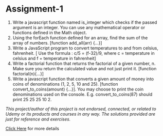 # Assignment-1
1. Write a javascript function named is_integer which checks if the passed argument is an integer. You can use any mathematical operator or functions defined in the Math object.
2. Using the forEach function defined for an array, find the sum of the array of numbers. [function add_all(arr) {...}]
3. Write a JavaScript program to convert temperatures to and from celsius, fahrenheit. [ Use the formula : c/5 = (f-32)/9, where c = temperature in celsius and f = temperature in fahrenheit]
4. Write a factorial function that returns the factorial of a given number, n. Make sure you return the calculated value and not just print it. [function factorial(n){...}]
5. Write a javascript function that converts a given amount of money into coins of denominations (1, 2, 5, 10 and 25). [function convert_to_coins(amount) {...}]. You may choose to print the coin denominations used on the console. E.g. convert_to_coins(87) should print 25 25 25 10 2.

*This project/author of this project is not endorsed, connected, or related to Udemy or its products and courses in any way. The solutions provided are just for reference and exercises.*

[Click Here](External_Courses\Udemy\Course\README.md) for more details